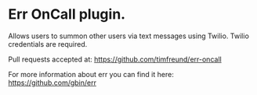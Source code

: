 # Err OnCall plugin.  

Allows users to summon other users via text messages using Twilio.
Twilio credentials are required.

Pull requests accepted at: https://github.com/timfreund/err-oncall

For more information about err you can find it here: https://github.com/gbin/err
